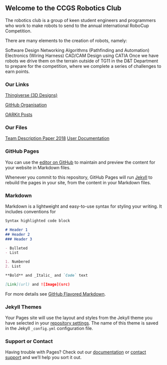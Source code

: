 ## Welcome to the CCGS Robotics Club

The robotics club is a group of keen student engineers and programmers who work to make robots to send to the annual international RoboCup Competition.

There are many elements to the creation of robots, namely:

Software Design
Networking
Algorithms (Pathfinding and Automation)
Electronics (Wiring Harness)
CAD/CAM Design using CATIA
Once we have robots we drive them on the terrain outside of TG11 in the D&T Department to prepare for the competition, where we complete a series of challenges to earn points.

### Our Links

[Thingiverse (3D Designs)](https://www.thingiverse.com/groups/ccgs-robotics/things)

[GitHub Organisation]( https://github.com/CCGSRobotics)

[OARKit Posts](https://groups.google.com/forum/#!topic/oarkit/6ngI1czbHFA)

### Our Files

[Team Description Paper 2018](https://github.com/CCGSRobotics/ccgsrobotics.github.io/blob/master/Resources/TDP%202018%20Final.pdf)
[User Documentation](https://github.com/CCGSRobotics/ccgsrobotics.github.io/blob/master/Resources/User%20Documentation.pdf)

### GitHub Pages

You can use the [editor on GitHub](https://github.com/CCGSRobotics/ccgsrobotics.github.io/edit/master/index.md) to maintain and preview the content for your website in Markdown files.

Whenever you commit to this repository, GitHub Pages will run [Jekyll](https://jekyllrb.com/) to rebuild the pages in your site, from the content in your Markdown files.

### Markdown

Markdown is a lightweight and easy-to-use syntax for styling your writing. It includes conventions for

```markdown
Syntax highlighted code block

# Header 1
## Header 2
### Header 3

- Bulleted
- List

1. Numbered
2. List

**Bold** and _Italic_ and `Code` text

[Link](url) and ![Image](src)
```

For more details see [GitHub Flavored Markdown](https://guides.github.com/features/mastering-markdown/).

### Jekyll Themes

Your Pages site will use the layout and styles from the Jekyll theme you have selected in your [repository settings](https://github.com/CCGSRobotics/ccgsrobotics.github.io/settings). The name of this theme is saved in the Jekyll `_config.yml` configuration file.

### Support or Contact

Having trouble with Pages? Check out our [documentation](https://help.github.com/categories/github-pages-basics/) or [contact support](https://github.com/contact) and we’ll help you sort it out.
